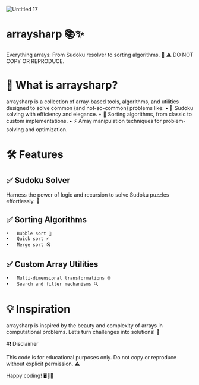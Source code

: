 ![Untitled 17](https://github.com/user-attachments/assets/04a4b740-85b7-4d86-87a3-418614dc0055)
# arraysharp 📚✨

Everything arrays: From Sudoku resolver to sorting algorithms. 🚀
⚠️ DO NOT COPY OR REPRODUCE.

# 🧩 What is arraysharp?

arraysharp is a collection of array-based tools, algorithms, and utilities designed to solve common (and not-so-common) problems like:
	•	🧮 Sudoku solving with efficiency and elegance.
	•	🔄 Sorting algorithms, from classic to custom implementations.
	•	⚡ Array manipulation techniques for problem-solving and optimization.

# 🛠️ Features

## ✅ Sudoku Solver

Harness the power of logic and recursion to solve Sudoku puzzles effortlessly. 🎲

## ✅ Sorting Algorithms

	•	Bubble sort 🌊
	•	Quick sort ⚡
	•	Merge sort 🛠️

## ✅ Custom Array Utilities

	•	Multi-dimensional transformations 🌐
	•	Search and filter mechanisms 🔍

# 💡 Inspiration

arraysharp is inspired by the beauty and complexity of arrays in computational problems. Let’s turn challenges into solutions! 🌟

#❗ Disclaimer

This code is for educational purposes only. Do not copy or reproduce without explicit permission. ⚠️

Happy coding! 🖥️👨‍💻
